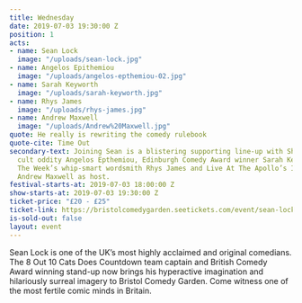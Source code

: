 ```yaml
---
title: Wednesday
date: 2019-07-03 19:30:00 Z
position: 1
acts:
- name: Sean Lock
  image: "/uploads/sean-lock.jpg"
- name: Angelos Epithemiou
  image: "/uploads/angelos-epthemiou-02.jpg"
- name: Sarah Keyworth
  image: "/uploads/sarah-keyworth.jpg"
- name: Rhys James
  image: "/uploads/rhys-james.jpg"
- name: Andrew Maxwell
  image: "/uploads/Andrew%20Maxwell.jpg"
quote: He really is rewriting the comedy rulebook
quote-cite: Time Out
secondary-text: Joining Sean is a blistering supporting line-up with Shooting Stars
  cult oddity Angelos Epthemiou, Edinburgh Comedy Award winner Sarah Keyworth, Mock
  The Week’s whip-smart wordsmith Rhys James and Live At The Apollo’s Irish raconteur
  Andrew Maxwell as host.
festival-starts-at: 2019-07-03 18:00:00 Z
show-starts-at: 2019-07-03 19:30:00 Z
ticket-price: "£20 - £25"
ticket-link: https://bristolcomedygarden.seetickets.com/event/sean-lock/big-top-bristol-comedy-garden/1365157
is-sold-out: false
layout: event
---
```


Sean Lock is one of the UK’s most highly acclaimed and original comedians. The 8 Out 10 Cats Does Countdown team captain and British Comedy Award winning stand-up now brings his hyperactive imagination and hilariously surreal imagery to Bristol Comedy Garden. Come witness one of the most fertile comic minds in Britain.